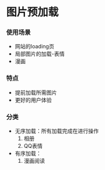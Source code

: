# 图片预加载

### 使用场景
- 网站的loading页
- 局部图片的加载-表情
- 漫画

### 特点
- 提前加载所需图片
- 更好的用户体验

### 分类
- 无序加载：所有加载完成在进行操作
    1. 相册
    2. QQ表情
- 有序加载：
    1. 漫画阅读
